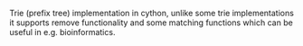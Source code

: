 Trie (prefix tree) implementation in cython, unlike some trie
implementations it supports remove functionality and some
matching functions which can be useful in e.g. bioinformatics.